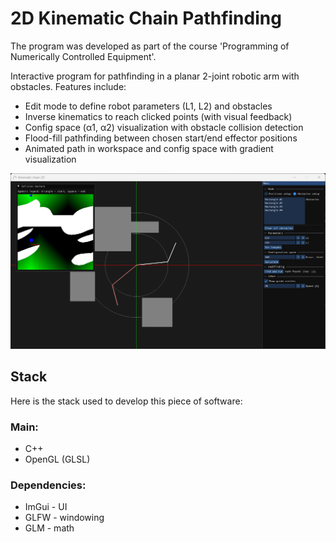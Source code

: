 # 2D Kinematic Chain Pathfinding
The program was developed as part of the course 'Programming of Numerically Controlled Equipment'.

Interactive program for pathfinding in a planar 2-joint robotic arm with obstacles. Features include:

- Edit mode to define robot parameters (L1, L2) and obstacles
- Inverse kinematics to reach clicked points (with visual feedback)
- Config space (α1, α2) visualization with obstacle collision detection
- Flood-fill pathfinding between chosen start/end effector positions
- Animated path in workspace and config space with gradient visualization

![Default view in kinematic_chain_2D](img/view.png)
## Stack
Here is the stack used to develop this piece of software:
### Main:
- C++
- OpenGL (GLSL)
### Dependencies:
- ImGui - UI
- GLFW - windowing
- GLM - math
